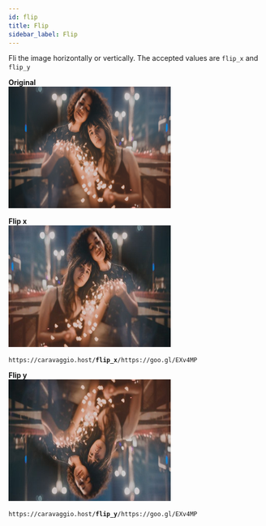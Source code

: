 ```yaml
---
id: flip
title: Flip
sidebar_label: Flip
---
```


Fli the image horizontally or vertically. The accepted values are
`flip_x` and `flip_y`



**Original**     
<img width="320" height="240" src="assets/example/girls.jpeg" />

**Flip x**     
<img width="320" height="240" src="assets/example/flipx.jpeg" />    
<pre><code class="hljs css html">https://caravaggio.host/<strong>flip_x</strong>/https://goo.gl/EXv4MP</code></pre>

**Flip y**     
<img width="320" height="240" src="assets/example/flipy.jpeg" />    
<pre><code class="hljs css html">https://caravaggio.host/<strong>flip_y</strong>/https://goo.gl/EXv4MP</code></pre>
